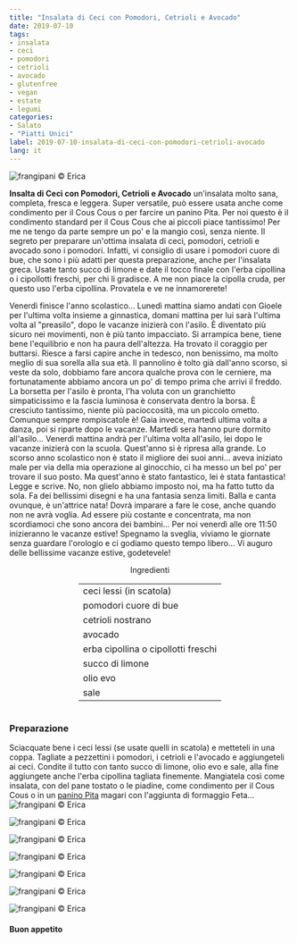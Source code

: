 ```yaml
---
title: "Insalata di Ceci con Pomodori, Cetrioli e Avocado"
date: 2019-07-10
tags:
- insalata
- ceci
- pomodori
- cetrioli
- avocado
- glutenfree
- vegan
- estate
- legumi
categories:
- Salato
- "Piatti Unici"
label: 2019-07-10-insalata-di-ceci-con-pomodori-cetrioli-avocado
lang: it 
---
```

![](../2019-07-10-insalata-di-ceci-con-pomodori-cetrioli-avocado/header.jpeg "frangipani © Erica")

**Insalta di Ceci con Pomodori, Cetrioli e Avocado** un'insalata molto sana, completa, fresca e leggera. Super versatile, può essere usata anche come condimento per il Cous Cous o per farcire un panino Pita. Per noi questo è il condimento standard per il Cous Cous che ai piccoli piace tantissimo! Per me ne tengo da parte sempre un po' e la mangio così, senza niente. Il segreto per preparare un'ottima insalata di ceci, pomodori, cetrioli e avocado sono i pomodori. Infatti, vi consiglio di usare i pomodori cuore di bue, che sono i più adatti per questa preparazione, anche per l'insalata greca. Usate tanto succo di limone e date il tocco finale con l'erba cipollina o i cipollotti freschi, per chi li gradisce. A me non piace la cipolla cruda, per questo uso l'erba cipollina. Provatela e ve ne innamorerete!

Venerdì finisce l'anno scolastico... Lunedì mattina siamo andati con Gioele per l'ultima volta insieme a ginnastica, domani mattina per lui sarà l'ultima volta al "preasilo", dopo le vacanze inizierà con l'asilo. È diventato più sicuro nei movimenti, non è più tanto impacciato. Si arrampica bene, tiene bene l'equilibrio e non ha paura dell'altezza. Ha trovato il coraggio per buttarsi. Riesce a farsi capire anche in tedesco, non benissimo, ma molto meglio di sua sorella alla sua età. Il pannolino è tolto già dall'anno scorso, si veste da solo, dobbiamo fare ancora qualche prova con le cerniere, ma fortunatamente abbiamo ancora un po' di tempo prima che arrivi il freddo. La borsetta per l'asilo è pronta, l'ha voluta con un granchietto simpaticissimo e la fascia luminosa è conservata dentro la borsa. È cresciuto tantissimo, niente più pacioccosità, ma un piccolo ometto. Comunque sempre rompiscatole è!
Gaia invece, martedì ultima volta a danza, poi si riparte dopo le vacanze. Martedì sera hanno pure dormito all'asilo... Venerdì mattina andrà per l'ultima volta all'asilo, lei dopo le vacanze inizierà con la scuola. Quest'anno si è ripresa alla grande. Lo scorso anno scolastico non è stato il migliore dei suoi anni... aveva iniziato male per via della mia operazione al ginocchio, ci ha messo un bel po' per trovare il suo posto. Ma quest'anno è stato fantastico, lei è stata fantastica! Legge e scrive. No, non glielo abbiamo imposto noi, ma ha fatto tutto da sola. Fa dei bellissimi disegni e ha una fantasia senza limiti. Balla e canta ovunque, è un'attrice nata! Dovrà imparare a fare le cose, anche quando non ne avrà voglia. Ad essere più costante e concentrata, ma non scordiamoci che sono ancora dei bambini...
Per noi venerdì alle ore 11:50 inizieranno le vacanze estive! Spegnamo la sveglia, viviamo le giornate senza guardare l'orologio e ci godiamo questo tempo libero... Vi auguro delle bellissime vacanze estive, godetevele!

<div id="wrapper" style="text-align: center">
  <div id="yourdiv" style="display: inline-block;">
    <div class="ingredients" itemscope itemtype="http://schema.org/Recipe">
      <span itemprop="name" style="display:none;">Insalata di Ceci con Pomodori, Cetrioli e Avocado</span>
      <span itemprop="recipeCategory" style="display:none;">Salato</span>
      <img itemprop="image" style="display:none;" class="ignore-gallery-item" src="../2019-07-10-insalata-di-ceci-con-pomodori-cetrioli-avocado/header.jpeg"/>
      <span itemprop="author" style="display:none;">Erica Raiano</span>
      <span itemprop="description" style="display:none;">Insalta di Ceci con Pomodori, Cetrioli e Avocado un'insalata molto sana, completa, fresca e leggera. Super versatile, può essere usata anche come condimento per il Cous Cous o per farcire un panino Pita.</span>
      <div class="ingredients-title">Ingredienti</div>
      <table>
        <tbody>
          <tr itemprop="recipeIngredient">
            <td>ceci lessi (in scatola)</td>
          </tr>
          <tr itemprop="recipeIngredient">
            <td>pomodori cuore di bue</td>
          </tr>
          <tr itemprop="recipeIngredient">
            <td>cetrioli nostrano</td>
          </tr>
          <tr itemprop="recipeIngredient">
            <td>avocado</td>
          </tr>
          <tr itemprop="recipeIngredient">
            <td>erba cipollina o cipollotti freschi</td>
          </tr>
          <tr itemprop="recipeIngredient">
            <td>succo di limone</td>
          </tr>
          <tr itemprop="recipeIngredient">
            <td>olio evo</td>
          </tr>
          <tr itemprop="recipeIngredient">
            <td>sale</td>    
          </tr>
        </tbody>
      </table>
    </div>
  </div>
</div>


<h3>
	<font color="grey">
		<i class="fa-solid fa-gears"></i>
	</font> Preparazione
</h3>

Sciacquate bene i ceci lessi (se usate quelli in scatola) e metteteli in una coppa. Tagliate a pezzettini i pomodori, i cetrioli e l'avocado e aggiungeteli ai ceci. Condite il tutto con tanto succo di limone, olio evo e sale, alla fine aggiungete anche l'erba cipollina tagliata finemente. Mangiatela così come insalata, con del pane tostato o le piadine, come condimento per il Cous Cous o in un <a href="https://frangipani.raiano.ch/2015-02-05-panino-pita-con-koefte-e-salsa-tahin/" target="_blank">panino Pita</a> magari con l'aggiunta di formaggio Feta...
![](../2019-07-10-insalata-di-ceci-con-pomodori-cetrioli-avocado/risultato1.jpeg "frangipani © Erica")

![](../2019-07-10-insalata-di-ceci-con-pomodori-cetrioli-avocado/risultato2.jpeg "frangipani © Erica")

![](../2019-07-10-insalata-di-ceci-con-pomodori-cetrioli-avocado/risultato3.jpeg "frangipani © Erica")

![](../2019-07-10-insalata-di-ceci-con-pomodori-cetrioli-avocado/risultato4.jpeg "frangipani © Erica")

![](../2019-07-10-insalata-di-ceci-con-pomodori-cetrioli-avocado/risultato5.jpeg "frangipani © Erica")

![](../2019-07-10-insalata-di-ceci-con-pomodori-cetrioli-avocado/risultato6.jpeg "frangipani © Erica")

![](../2019-07-10-insalata-di-ceci-con-pomodori-cetrioli-avocado/risultato7.jpeg "frangipani © Erica")

<h4>Buon appetito
  <font color="red">
    <i class="fa-regular fa-face-smile"></i>
  </font>
</h4>
